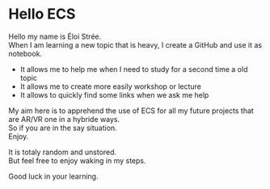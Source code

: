 # Hello ECS
  
Hello my name is Éloi Strée.  
When I am learning a new topic that is heavy, I create a GitHub and use it as notebook.  

- It allows me to help me when I need to study for a second time a old topic
- It allows me to create more easily workshop or lecture  
- It allows to quickly find some links when we ask me help  


My aim here is to apprehend the use of ECS for all my future projects that are AR/VR one in a hybride ways.  
So if you are in the say situation.  
Enjoy.  


It is totaly random and unstored.   
But feel free to enjoy waking in my steps.  

Good luck in your learning.
 
